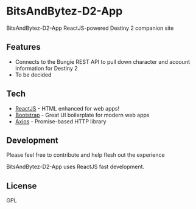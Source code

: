# BitsAndBytez-D2-App

BitsAndBytez-D2-App
ReactJS-powered Destiny 2 companion site

## Features

- Connects to the Bungie REST API to pull down character and acoount information for Destiny 2
- To be decided

## Tech

- [ReactJS] - HTML enhanced for web apps!
- [Bootstrap] - Great UI boilerplate for modern web apps
- [Axios] - Promise-based HTTP library

## Development

Please feel free to contribute and help flesh out the experience

BitsAndBytez-D2-App uses ReactJS fast development.

## License

GPL

[//]: #
[reactjs]: https://github.com/facebook/react
[bootstrap]: https://github.com/twbs/bootstrap
[axios]: https://github.com/axios/axios
